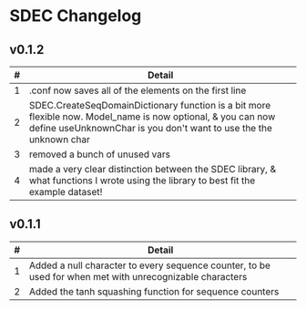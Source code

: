 # SDEC Changelog

## v0.1.2
|#|Detail
|---|---
|1|.conf now saves all of the elements on the first line
|2|SDEC.CreateSeqDomainDictionary function is a bit more flexible now. Model_name is now optional, & you can now define useUnknownChar is you don't want to use the the unknown char 
|3|removed a bunch of unused vars
|4|made a very clear distinction between the SDEC library, & what functions I wrote using the library to best fit the example dataset!


## v0.1.1
|#|Detail
|---|---
|1|Added a null character to every sequence counter, to be used for when met with unrecognizable characters
|2|Added the tanh squashing function for sequence counters